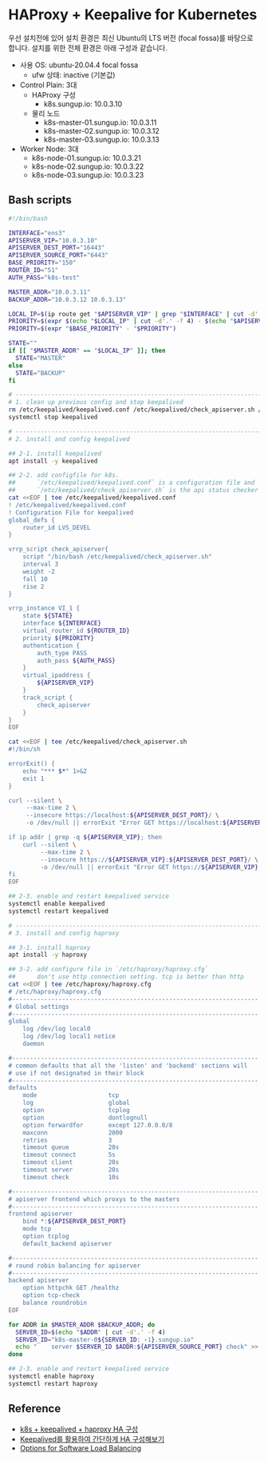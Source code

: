 # HAProxy + Keepalive for Kubernetes

우선 설치전에 있어 설치 환경은 최신 Ubuntu의 LTS 버전 (focal fossa)를 바탕으로 합니다. 설치를 위한 전체
환경은 아래 구성과 같습니다.

- 사용 OS: ubuntu-20.04.4 focal fossa
  - ufw 상태: inactive (기본값)
- Control Plain: 3대
  - HAProxy 구성
    - k8s.sungup.io: 10.0.3.10
  - 물리 노드
    - k8s-master-01.sungup.io: 10.0.3.11
    - k8s-master-02.sungup.io: 10.0.3.12
    - k8s-master-03.sungup.io: 10.0.3.13
- Worker Node: 3대
  - k8s-node-01.sungup.io: 10.0.3.21
  - k8s-node-02.sungup.io: 10.0.3.22
  - k8s-node-03.sungup.io: 10.0.3.23

## Bash scripts

```bash
#!/bin/bash

INTERFACE="ens3"
APISERVER_VIP="10.0.3.10"
APISERVER_DEST_PORT="16443"
APISERVER_SOURCE_PORT="6443"
BASE_PRIORITY="150"
ROUTER_ID="51"
AUTH_PASS="k8s-test"

MASTER_ADDR="10.0.3.11"
BACKUP_ADDR="10.0.3.12 10.0.3.13"

LOCAL_IP=$(ip route get "$APISERVER_VIP" | grep "$INTERFACE" | cut -d' ' -f 5)
PRIORITY=$(expr $(echo "$LOCAL_IP" | cut -d'.' -f 4) - $(echo "$APISERVER_VIP" | cut -d'.' -f 4))
PRIORITY=$(expr "$BASE_PRIORITY" - "$PRIORITY")

STATE=""
if [[ "$MASTER_ADDR" == "$LOCAL_IP" ]]; then
  STATE="MASTER"
else
  STATE="BACKUP"
fi

# -------------------------------------------------------------------------------------------------
# 1. clean up previous config and stop keepalived
rm /etc/keepalived/keepalived.conf /etc/keepalived/check_apiserver.sh /etc/haproxy/haproxy.cfg
systemctl stop keepalived

# -------------------------------------------------------------------------------------------------
# 2. install and config keepalived

## 2-1. install keepalived
apt install -y keepalived

## 2-2. add configfile for k8s.
##      `/etc/keepalived/keepalived.conf` is a configuration file and 
##      `/etc/keepalived/check_apiserver.sh` is the api status checker script used by keepalived.
cat <<EOF | tee /etc/keepalived/keepalived.conf
! /etc/keepalived/keepalived.conf
! Configuration File for keepalived
global_defs {
    router_id LVS_DEVEL
}

vrrp_script check_apiserver{
    script "/bin/bash /etc/keepalived/check_apiserver.sh"
    interval 3
    weight -2
    fall 10
    rise 2
}

vrrp_instance VI_1 {
    state ${STATE}
    interface ${INTERFACE}
    virtual_router_id ${ROUTER_ID}
    priority ${PRIORITY}
    authentication {
        auth_type PASS
        auth_pass ${AUTH_PASS}
    }
    virtual_ipaddress {
        ${APISERVER_VIP}
    }
    track_script {
        check_apiserver
    }
}
EOF

cat <<EOF | tee /etc/keepalived/check_apiserver.sh
#!/bin/sh

errorExit() {
    echo "*** $*" 1>&2
    exit 1
}

curl --silent \
     --max-time 2 \
     --insecure https://localhost:${APISERVER_DEST_PORT}/ \
     -o /dev/null || errorExit "Error GET https://localhost:${APISERVER_DEST_PORT}/"

if ip addr | grep -q ${APISERVER_VIP}; then
    curl --silent \
         --max-time 2 \
         --insecure https://${APISERVER_VIP}:${APISERVER_DEST_PORT}/ \
         -o /dev/null || errorExit "Error GET https://${APISERVER_VIP}:${APISERVER_DEST_PORT}/"
fi
EOF

## 2-3. enable and restart keepalived service
systemctl enable keepalived
systemctl restart keepalived

# -------------------------------------------------------------------------------------------------
# 3. install and config haproxy

## 3-1. install haproxy
apt install -y haproxy

## 3-2. add configure file in `/etc/haproxy/haproxy.cfg`
##      don't use http connection setting. tcp is better than http
cat <<EOF | tee /etc/haproxy/haproxy.cfg
# /etc/haproxy/haproxy.cfg
#---------------------------------------------------------------------
# Global settings
#---------------------------------------------------------------------
global
    log /dev/log local0
    log /dev/log local1 notice
    daemon

#---------------------------------------------------------------------
# common defaults that all the 'listen' and 'backend' sections will
# use if not designated in their block
#---------------------------------------------------------------------
defaults
    mode                    tcp
    log                     global
    option                  tcplog
    option                  dontlognull
    option forwardfor       except 127.0.0.0/8
    maxconn                 2000
    retries                 3
    timeout queue           20s
    timeout connect         5s
    timeout client          20s
    timeout server          20s
    timeout check           10s

#---------------------------------------------------------------------
# apiserver frontend which proxys to the masters
#---------------------------------------------------------------------
frontend apiserver
    bind *:${APISERVER_DEST_PORT}
    mode tcp
    option tcplog
    default_backend apiserver

#---------------------------------------------------------------------
# round robin balancing for apiserver
#---------------------------------------------------------------------
backend apiserver
    option httpchk GET /healthz
    option tcp-check
    balance roundrobin
EOF

for ADDR in $MASTER_ADDR $BACKUP_ADDR; do
  SERVER_ID=$(echo "$ADDR" | cut -d'.' -f 4)
  SERVER_ID="k8s-master-0${SERVER_ID: -1}.sungup.io"
  echo "    server $SERVER_ID $ADDR:${APISERVER_SOURCE_PORT} check" >> /etc/haproxy/haproxy.cfg
done

## 2-3. enable and restart keepalived service
systemctl enable haproxy
systemctl restart haproxy
```

## Reference

- [k8s + keepalived + haproxy HA 구성](https://skysoo1111.tistory.com/47)
- [Keepalived를 활용하여 간단하게 HA 구성해보기](https://navercloudplatform.medium.com/keepalived%EB%A5%BC-%ED%99%9C%EC%9A%A9%ED%95%98%EC%97%AC-%EA%B0%84%EB%8B%A8%ED%95%98%EA%B2%8C-ha-%EA%B5%AC%EC%84%B1%ED%95%B4%EB%B3%B4%EA%B8%B0-c840b90149a5)
- [Options for Software Load Balancing](https://github.com/kubernetes/kubeadm/blob/master/docs/ha-considerations.md#options-for-software-load-balancing)
